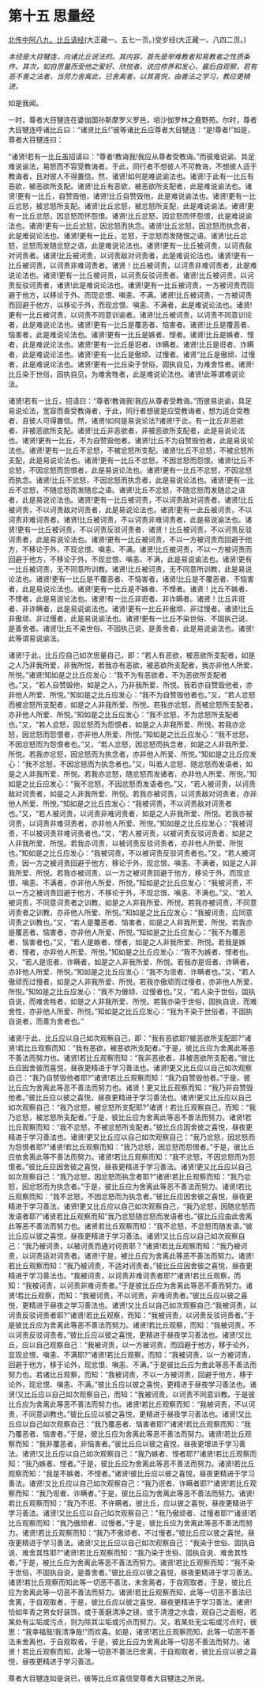 # 第十五 思量经　　

[北传中阿八九、比丘请经](https://github.com/gwsice/buddhism/blob/master/%E6%97%A9%E6%9C%9F/%E4%B8%AD%E9%98%BF%E5%90%AB%E7%BB%8F/23.md#bi-qiu-qing-jing)(大正藏一、五七一页。)受岁经(大正藏一、八四二页。)

*本经是大目犍连，向诸比丘说法的。其内容，首先是举难教者和易教者之性质条件。其次，如自思量而受他之爱好、欣悦者、说应修养和发心，最后自观察，若有恶不善之法者，当劳力舍离此，已舍离者，以其喜悦，由善法之学习，教应更精进。*

如是我闻。

一时，尊者大目犍连在婆伽国孙斯摩罗义罗邑，培沙伽罗林之鹿野苑。尔时，尊者大目犍连呼诸比丘曰：“诸贤比丘!”彼等诸比丘应尊者大目犍连：“是!尊者!”如是，尊者大目犍连曰：

“诸贤!若有一比丘虽招请曰：“尊者!教诲我!我应从尊者受教诲。”而彼难说谕、具足难说谕法，易怒而不容受教诲者。于此，同行者不想彼人不可教诲，不想彼人适于教诲者，且对彼人不得置信。然，诸贤!如何是难说谕法也。诸贤!于此有一比丘有恶欲，被恶欲所支配。诸贤!比丘有恶欲，被恶欲所支配者，此是难说谕法也。诸贤!更有一比丘，自赞毁他，诸贤!比丘自赞毁他，此是难说谕法也。诸贤!更有一比丘忿怒，被忿怒所支配。诸贤!比丘忿怒，被忿怒所支配，此是难说谕法。诸贤!更有一比丘忿怒，因忿怒而怀怨恨。诸贤!比丘忿怒，因忿怒而怀怨恨，此是难说谕法也。诸贤!更有一比丘忿怒，因忿怒而执念。诸贤!比丘忿怒，因忿怒而执念者，此是难说论法也。诸贤!更有一比丘，忿怒，于忿怒而发随恨之语。诸贤!比丘忿怒，忿怒而发随忿怒之语，此是难说论法也。诸贤!更有一比丘被诃责，以诃责敌对诃责者。诸贤!比丘被诃责，以诃责敌对诃责者，此是难说论法也。诸贤!更有一比丘被诃责，以诃责非难诃责者。诸贤！比丘被诃责，以诃责非难诃责者，此是难说论法也。诸贤!更有一比丘被诃责，以诃责反驳诃责者。诸贤!比丘被诃责，以诃责反驳诃责者，诸贤!此是难说论法也。诸贤!更有一比丘被诃责，一方被诃责而回避于他方，以移论于外、而现忿恨、嗔恚、不满。诸贤!比丘被诃责，一方被诃责而回避于他方，以移论于外，而现忿恨、嗔恚、不满者，此是难说论法也。诸贤!更有一比丘被诃责，以诃责不同意训谕者。诸贤!比丘被诃责，以诃责不同意训论者，此是难说论法也。诸贤!更有一比丘是覆恶者、恼害者。诸贤!比丘是覆恶者、恼害者，此是难说论法也。诸贤!更有一比丘是嫉者、悭者。诸贤!比丘是嫉者、悭者，此是难说论法也。诸贤!更有一比丘是诳者、诈瞒者。诸贤!比丘是诳者、诈瞒者，此是难说论法也。诸贤!更有一比丘是傲顽、过慢者。诸贤“比丘是傲顽、过慢者，此是难说论法也。诸贤!更有一比丘染于世俗，固执自见，为难舍性者。诸贤!比丘染于世俗，固执自见，为难舍牲者，此是难说论法也。诸贤!此等谓难说论法。

诸贤!若有一比丘，招请曰：“尊者!教诲我!我应从尊者受教诲。”而彼易说谕，具足易说论法，宽容而善受教诲者，于此，同行者想彼是应受教诲者，想为适合受教者，且彼人可得置信。然，诸贤!如何是易说论法?诸贤!于此，有一比丘非恶欲者、非被恶欲所支配。诸贤!比丘非恶欲者，非被恶欲所支配者，此是易说论法也。诸贤!更有一比丘，不为自赞毁他者。诸贤!比丘不为自赞毁他者，此是易说论法也。诸贤!更有一比丘不忿怒，不被忿怒所支配。诸贤!比丘不忿怒，不被忿怒所支配，此是易说论法也。诸贤!更有一比丘不忿怒，不因忿怒而怨恨。诸贤!比丘不忿怒，不因忿怒而怨恨者，此是易说论法也。诸贤!更有一比丘不忿怒，不因忿怒而执念。诸贤!比丘不忿怒，不因忿怒而执念者，此是易说论法也。诸贤!更有一比丘不忿怒，不随忿怒而发随忿之语。诸贤!比丘不忿怒，不随忿怒而发随忿之语者，此是易说论法也。诸贤!更有一比丘被诃责，不以诃责敌对诃责者。诸贤!比丘被诃责，不以诃责敌对诃责者，此是易说论法也。诸贤!更有一此丘被诃责，不以诃责非难诃责者。诸贤!比丘被诃责，不以诃责非难诃责者，此是易说谕法也。诸贤!更有一比丘被诃责，不以诃责反驳诃责者．诸贤！比丘被诃责，不以诃责反驳诃责者，此是易说论法也。诸贤!更有一比丘被诃责，不以一方被诃责而回避于他方，不移论于外，不现忿恨、嗔恚、不满。诸贤!比丘被诃责，不以一方被诃责而回避于他方，不移论于外，不现忿恨、嗔恚、不满，此是易说谕法也。诸贤!更有一比丘被诃责，无不同意所训教。诸贤!比丘被诃责，无不同意所训教，此是易说论法也。诸贤!更有一比丘是不覆恶者、不恼害者，诸贤!比丘是不覆恶者、不恼害者，此是易说论法也。诸贤!更有一比丘是不嫉者、不悭者。诸贤！比丘不嫉者、不悭者，此是易说论法也。诸贤!有一比丘非诳者、非诈瞒者。诸贤！比丘非诳者、非诈瞒者，此是易说谕法也。诸贤!更有一比丘非傲顽、非过慢者。诸贤!比丘非傲顽、非过慢者，此是易说谕法也。诸贤!更有一比丘不染世俗、不固执己说、是善舍者。诸贤!比丘不染世俗、不固执己说、是善舍者，此是易说谕法也。诸贤!此等谓易说谕法。

诸贤!于此，比丘应自己如次思量自己，即：“若人有恶欲，被恶欲所支配者，如是之人乃非我所爱，非我所悦，若我亦有恶欲，被恶欲所支配者，我亦非他人所爱、所悦。”诸贤!知如是之比丘应发心：“我不为有恶欲者，不为恶欲所支配者也。”又，“若人自赞毁他，如是之人，乃非我所爱、所悦。我若亦自赞毁他者，亦非他人所爱、所悦。”知如是之比丘应发心：“我不为自赞毁他者也。”又，“若人忿怒而被忿怒所支配者，如是之人非我所爱、所悦。若我亦忿怒，而被忿怒所支配者，亦非他人所爱、所悦。”知如是之比丘应发心：“我不忿怒，不为忿怒所支配者也。”又，“若人忿怒，因忿怒而为怨恨者，如是之人非我所爱、所悦。若我亦忿怒，因忿怒而怨恨者，亦非他人所爱、所悦。”知如是之比丘应发心：“我不忿怒，不因忿怒而为怨恨者也。”又，“若人忿怒，因忿怒而执念者，如是之人非我所爱、所悦。若我亦忿怒，因忿怒而为执念者，亦非他人所爱、所悦。”知如是之比丘应发心：“我不忿怒，不因忿怒而为执念者也。”又，叫若人忿怒、随忿怒而发语者，如是之人非我所爱、所悦。若我亦忿怒，随忿怒而发诸者，亦非他人所爱、所悦。”知如是之比丘应发心：“我不忿怒，不因忿怒而发语者也。”又，“若人被诃责，以诃责敌对诃责者，如是之人非我所爱、所悦。若我亦被诃责，以诃责敌对诃责者，亦非他人所爱、所悦。”知如是之比丘应发心：“我被诃责，不以诃责敌对诃责者也。”又，“若人被诃责，以诃责非难诃责者，如是之人非我所爱、所悦。若我亦被诃责，以诃责非难诃责者，亦非他人所爱、所悦。”知如是之比丘应发心：“我被诃责，不以被诃责非难诃责者也。”又，“若人被诃责，以被诃责反驳诃责者，如是之人非我所爱、所悦。若我亦诃责，以被诃责反驳诃责者，亦非他人所爱、所悦也。”知如是之比丘应发心：“我被诃责，不以被诃责反驳诃责者也。”又，“若人被诃责，因一方之被诃责回避于他方，移论于外，现忿恨、嗔恚、不满者，如是之人非我所爱、所悦。若我亦被诃责，以一方之被诃责回避于他方，移论于外，而现忿恨、嗔恚、不满者，亦非他人所爱、所悦。”知如是之比丘应发心：“我被诃责，不以一方之被诃责回避于他方，不移论于外，不现忿恨、嗔恚、不满也。”又，“若人被诃责，不同意诃责者之训教，如是之人非我所爱、所悦。若我亦被诃责，不同意诃责者之训教，亦非他人所爱、所悦。”知如是之比丘应发心：“我被诃责，应同意诃责之训教也。”又，“若人是覆恶者、恼害者，如是之人非我所爱、所悦。若我亦是覆恶者、恼害者，亦非他人所爱、所悦。”知如是之比丘应发心：“我不为覆恶者、恼害者也。”又，“若人是嫉者、悭者，如是之人非我所爱、所悦。若我是嫉者、悭者，亦非他人所爱、所悦。”知如是之比丘应发心：“我不为嫉者、悭者也。又，“若人是诳者、诈瞒者，如是之人非我所爱、所悦。若我亦是诳者、诈瞒者，亦非他人所爱、所悦。”知如是之比丘应发心：“我不为诳者、诈瞒者也。”又，“若人傲顽而过慢者，如是之人非我所爱、所悦。若我亦傲顽而过慢者，亦非他人所爱、所悦。”知如是之比丘应发心：“我不为傲顽、过慢者也。”又，“若人染于世俗，固执自说，而难舍牲者，如是之人非我所爱、所悦。若我亦染于世俗，固执自说，而难舍性，亦非他人所爱、所悦。”知如是之比丘应发心：“我为不染于世俗者，不固执自说者，而善为舍者也。”

诸贤!于此，比丘应以自己如次观察自己，即：“我有恶欲耶?被恶欲所支配耶?”诸贤!若比丘观察而知：“我有恶欲，被恶欲所支配者。”于是，彼比丘应为舍离此等恶不善法而努力也。诸贤!若比丘观察而知：“我非恶欲者，非被恶欲所支配者。”彼比丘应因舍彼而喜悦，昼夜更精进于学习善法也。诸贤!更又比丘应以自己如次观察自己：“我乃自赞毁他者耶?”诸贤!若比丘观察而知：“我乃自赞毁他者。”于是，彼比丘应为舍离此等恶不善法而努力也。诸贤！更又比丘观察而知：“我乃非自赞毁他者。”彼比丘应以彼之喜悦，昼夜更精进于学习善法也。诸贤!更又比丘应以自己如次观察自己：“我乃忿怒，被忿怒所支配耶?”诸贤！若比丘观察自己，而知：“我乃忿怒，被忿怒所支配者。”于是，彼比丘应为舍离此等恶不善法而努力。诸贤!若比丘观察而知：“我不忿怒，不被忿怒所支配者。”彼比丘应因舍彼之喜悦，昼夜更精进于学习善法也。诸贤!更又比丘应以自己如次观察自己：“我乃忿怒，因忿怒而为怨恨者耶?”诸贤!若比丘观察而知：“我乃忿怒，因忿怒而怨恨者。”于是，彼比丘应依舍离此等不善法而努力。诸贤!若比丘观察而知：“我不忿怒，不因忿怒而为怨恨者。”彼比丘应因舍彼之喜悦，昼夜更精进于学习善法。诸贤!更又比丘应以自己如次观察自己：“我乃忿怒，因忿怒而执念者耶?”诸贤!若比丘观察而知：“我乃忿怒，因忿怒而为执念者。”于是，彼比丘应为舍离此等恶不善法而努力。诸贤!若比丘观察而知：“我不忿怒，不因忿怒而为执念者。”彼比丘应因舍彼之喜悦，昼夜更精进于学习善法。诸贤!更又比丘应以自己如次观察自己，“我乃忿怒，因随忿怒而发语者耶?”诸贤若比丘观察而知“我乃忿怒随忿怒而发语者也。”彼比丘应由此舍离此等恶不善法而努力也。诸贤若比丘观察而知：“我不忿怒，不忿怒而随发语。”彼比丘应以彼之喜悦，昼夜更精进于学习善法。诸贤!又比丘应以自己如次观察自己：“我乃被诃责，以被诃责而通对诃责耶？”诸贤!若比丘观察而知：“我乃被诃责，以诃责适对诃责者。诸贤!于是，被比丘应为舍离此等恶不善法而努力。诸贤!若比丘观察而知：“我乃被诃责，不适对诃责者。”彼比丘应因舍彼之喜悦，昼夜更精进于学习善法也。“我被诃责，以诃责非难诃责者耶?”诸贤!若比丘观察，而知：“我被诃责，以诃责非难诃责者。”于是彼比丘应为舍离此等恶不善而努力。诸贤!若比丘观察，而知：“我被诃责，不以诃责，非难诃责者。”彼比丘应以彼之喜悦，更精进于昼夜之学习善法也。诸贤!又比丘以自己如次观察自己:“我被诃责，以诃责反驳诃责者耶?”诸贤!若比丘观察，而知：“我被诃责，以诃责反驳诃责者。”于是彼比丘应为舍离此等恶不善法而努力。诸贤!若比丘观察，而知：“我被诃责，不以诃责反驳诃责者。”彼比丘应以彼之喜悦，更精进于昼夜学习善法也。诸贤!又比丘，应以自己观察自己：“我被诃责，以一方被诃责，而回避于他方，移于论外，显现忿恨、嗔恚、不满耶?”诸贤!若比丘观察，而知：“我被诃责，以一方被诃责，回避于他方，移于论外，现忿恨、嗔恚、不满。”于是彼比丘应为舍此等恶不善法而努力也。若诸比丘观察，而知：“我被诃责，不以一方被诃责，回避于他方，移于论外，现忿恨、嗔恚、不满。”彼比丘应以彼之喜悦，更精进于昼夜学习善法也。诸贤!又比丘应以自己如次观察自己，而知：“我被诃责，以诃责不同意训教。于是彼比丘应为舍离此等恶不善法而努力也。诸贤!若比丘观察而知：“我被诃责，不以诃责，不同意训教也。”彼比丘应以彼之喜悦，更精进于昼夜学习善法也。诸贤!又比丘应以自己如次观察自己：“我乃覆恶者、恼害者耶?”诸贤!若比丘观察而知：“我乃覆恶者、恼害者。”于是，彼比丘应为舍离此等恶不善法而努力。诸贤!若比丘观察而知：“我非覆恶者，非恼害者。”彼比丘应以彼之喜悦，昼夜更增进于学习善法。诸贤!又比丘应以自己如次观察自己：“我乃嫉者、悭者耶?”诸贤!若比丘观察而知：“我乃嫉者、悭者。”于是，彼比丘应为舍离此等恶不善法而努力。诸贤!若比丘观察而知：“我是不嫉者、不悭者。”诸贤!彼比丘应以彼之喜悦，昼夜更精进于学习善法。诸贤!又比丘应以自己如次观察自己：“我乃诳者、诈瞒者耶?”诸贤!若比丘观察而知：“我乃诳者、诈瞒者。”于是，彼比丘应为舍离此等恶不善法而努力。诸贤!若比丘观察而知：“我乃不诳、不许瞒者。彼比丘，应以彼之喜悦，昼夜更精进于学习善法。诸贤!又比丘应以自己如次观察自己：“我乃傲顽者、过慢者耶?”诸贤!若比丘观察而知：“我乃傲顽者、过慢者。”于是，彼比丘应为舍离此等恶不善法而努力。诸贤!若比丘观察而知：“我乃不傲顽者、不过慢者。”彼比丘应以彼之喜悦，昼夜更精进于学习善法。诸贤!又比丘应以自己如次观察自己：“我染于世俗、固执自说、难舍其性耶?”诸贤!若比丘观察而知：“我乃染于世俗、固执自说、难舍其性者。”于是，被比丘应为舍离此等恶不善法而努力。诸贤!若比丘观察而知：“我不染于世俗，不固执自说，是善舍者。”彼比丘应以彼之喜悦，昼夜更精进于学习善法。诸贤!若比丘观察而知此等一切恶不善法，未舍离者，于自观取者，于是，彼比丘应为舍离此等一切恶不善法而努力。诸贤!若比丘观察而知，此等一切恶不善法已舍离，于自观取者，于是，彼比丘应以彼之喜悦，昼夜更精进于学习善法。诸贤!恰如年青之男女好装饰，或于善磨清净之镜，或于清澄之水盘，观自己之面相，若某处有尘垢或污点，则为除其尘垢或污点而努力。又，若某处无尘垢或污点时，彼思：“我幸福哉!我清净哉!”而欢喜。如是，诸贤!若比丘观察而知，此等一切恶不善法未舍离也，于自观取者，于是，彼比丘应为舍离此等一切恶不善法而努力。诸贤！若比丘观察而知，此等一切恶不善法已舍离，于自观取者，彼比丘应以彼之喜悦，昼夜更精进于学习善法。

尊者大目犍连如是说已，彼等比丘欢喜信受尊者大目犍连之所说。
